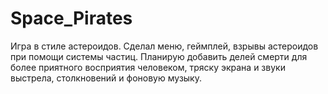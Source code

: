 # Space_Pirates
Игра в стиле астероидов. Сделал меню, геймплей, взрывы астероидов при помощи системы частиц. Планирую добавить делей смерти для более приятного восприятия человеком, тряску экрана и звуки выстрела, столкновений и фоновую музыку.
